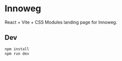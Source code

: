 # Innoweg

React + Vite + CSS Modules landing page for Innoweg.

## Dev

```bash
npm install
npm run dev
